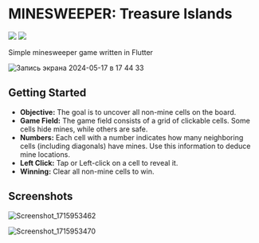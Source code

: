 # MINESWEEPER: Treasure Islands

![](https://img.shields.io/badge/Flutter-3.19.5-02569B?logo=flutter&logoColor=white) ![](https://img.shields.io/badge/Dart-3.3.3-02569B?logo=dart&logoColor=white)

Simple minesweeper game written in Flutter

![Запись экрана 2024-05-17 в 17 44 33](https://github.com/roketstorm/minesweeper_islands/assets/18070124/adb3f3f2-3aa8-4d58-87e3-a434cc70f6bd)

## Getting Started

- **Objective:** The goal is to uncover all non-mine cells on the board.
- **Game Field:** The game field consists of a grid of clickable cells. Some cells hide mines, while others are safe.
- **Numbers:** Each cell with a number indicates how many neighboring cells (including diagonals) have mines. Use this information to deduce mine locations.
- **Left Click:** Tap or Left-click on a cell to reveal it.
- **Winning:** Clear all non-mine cells to win.

## Screenshots

![Screenshot_1715953462](https://github.com/roketstorm/minesweeper_islands/assets/18070124/02c886a6-4a03-4455-a989-623abcc8a137)

![Screenshot_1715953470](https://github.com/roketstorm/minesweeper_islands/assets/18070124/92c34e50-bac4-4c00-9312-2aedb6979b44)
